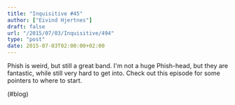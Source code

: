 ```yaml
---
title: "Inquisitive #45"
author: ["Eivind Hjertnes"]
draft: false
url: "/2015/07/03/Inquisitive/494"
type: "post"
date: 2015-07-03T02:00:00+02:00
---
```


Phish is weird, but still a great band. I'm not a huge Phish-head, but
they are fantastic, while still very hard to get into. Check out this
episode for some pointers to where to start.

(#blog)

